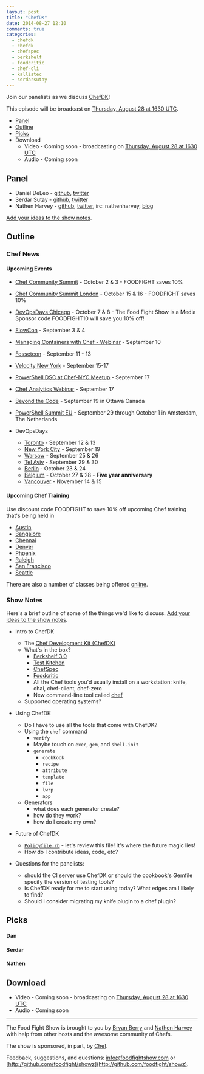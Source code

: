 ```yaml
---
layout: post
title: "ChefDK"
date: 2014-08-27 12:10
comments: true
categories:
  - chefdk
  - chefdk
  - chefspec
  - berkshelf
  - foodcritic
  - chef-cli
  - kallistec
  - serdarsutay
---
```


Join our panelists as we discuss [ChefDK](https://github.com/opscode/chef-dk)!

This episode will be broadcast on [Thursday, August 28 at 1630 UTC](http://www.timeanddate.com/worldclock/fixedtime.html?msg=Food+Fight+Show+-+ChefDK&iso=20140828T1230&p1=419&ah=1).  

* [Panel](http://foodfightshow.org/2014/08/chefdk.html#panel)
* [Outline](http://foodfightshow.org/2014/08/chefdk.html#outline)
* [Picks](http://foodfightshow.org/2014/08/chefdk.html#picks)
* Download
  * Video - Coming soon - broadcasting on [Thursday, August 28 at 1630 UTC](http://www.timeanddate.com/worldclock/fixedtime.html?msg=Food+Fight+Show+-+ChefDK&iso=20140828T1230&p1=419&ah=1)
  * Audio - Coming soon


Panel<a name="panel"></a>
-----
* Daniel DeLeo - [github](https://github.com/danielsdeleo), [twitter](http://twitter.com/kallistec)
* Serdar Sutay - [github](https://github.com/sersut), [twitter](https://twitter.com/serdarsutay)
* Nathen Harvey - [github](http://github.com/nathenharvey), [twitter](http://twitter.com/nathenharvey), irc: nathenharvey, [blog](http://nathenharvey.com)

[Add your ideas to the show notes](https://github.com/foodfight/showz/blob/master/scripts/episode78-chefdk.md).

<!-- more -->

Outline<a name="outline"></a>
-------

### Chef News

#### Upcoming Events
* [Chef Community Summit](http://getchef.com/summit) - October 2 & 3 - FOODFIGHT saves 10%
* [Chef Community Summit London](http://getchef.com/summit-london) - October 15 & 16  - FOODFIGHT saves 10%

* [DevOpsDays Chicago](http://devopsdays.org/events/2014-chicago/) - October 7 & 8 - The Food Fight Show is a Media Sponsor code FOODFIGHT10 will save you 10% off!

* [FlowCon](http://www.getchef.com/blog/event/flowcon-san-francisco-ca/) - September 3 & 4
* [Managing Containers with Chef - Webinar](http://www.getchef.com/blog/event/webinar-managing-containers-with-chef/) - September 10
* [Fossetcon](http://fossetcon.org/2014/) - September 11 - 13
* [Velocity New York](http://www.getchef.com/blog/event/velocity-new-york/) - September 15-17
* [PowerShell DSC at Chef-NYC Meetup](http://www.meetup.com/Chef-NYC/events/197048342/) - September 17
* [Chef Analytics Webinar](http://www.getchef.com/blog/event/webinar-chef-analytics/) - September 17
* [Beyond the Code](http://beyondthecode.io/) - September 19 in Ottawa Canada
* [PowerShell Summit EU](http://powershell.org/wp/community-events/summit/) - September 29 through October 1 in Amsterdam, The Netherlands


* DevOpsDays
  * [Toronto](http://devopsdays.org/events/2014-toronto/) - September 12 & 13
  * [New York City](http://devopsdays.org/events/2014-newyork/) - September 19
  * [Warsaw](http://devopsdays.org/events/2014-warsaw/) - September 25 & 26
  * [Tel Aviv](http://devopsdays.org/events/2014-telaviv/) - September 29 & 30
  * [Berlin](http://devopsdays.org/events/2014-berlin/) - October 23 & 24
  * [Belgium](http://devopsdays.org/events/2014-belgium/) - October 27 & 28 - **Five year anniversary**
  * [Vancouver](http://devopsdays.org/events/2014-vancouver/) - November 14 & 15

#### Upcoming Chef Training

Use discount code FOODFIGHT to save 10% off upcoming Chef training that's being held in

* [Austin](http://www.getchef.com/blog/events/category/training-events/)
* [Bangalore](http://www.getchef.com/blog/event/2-day-chef-fundamentals-bangalore-india-2/)
* [Chennai](http://www.getchef.com/blog/event/2-day-chef-fundamentals-chennai-india/)
* [Denver](http://www.getchef.com/blog/event/2-day-chef-fundamentals-denver-2/)
* [Phoenix](http://www.getchef.com/blog/event/2-day-chef-fundamentals-phoenix-az/)
* [Raleigh](http://www.getchef.com/blog/event/2-day-chef-fundamentals-raleigh-nc-2/)
* [San Francisco](http://www.getchef.com/blog/events/category/training-events/)
* [Seattle](http://www.getchef.com/blog/event/2-day-chef-fundamentals-seattle-3/)

There are also a number of classes being offered [online](http://www.getchef.com/blog/events/category/training-events/).

### Show Notes

Here's a brief outline of some of the things we'd like to discuss.  [Add your ideas to the show notes](https://github.com/foodfight/showz/blob/master/scripts/episode78-chefdk.md).

* Intro to ChefDK
  * The [Chef Development Kit (ChefDK)](http://downloads.getchef.com/ChefDK/)
  * What's in the box?
    * [Berkshelf 3.0](http://berkshelf.com/)
    * [Test Kitchen](http://kitchen.ci/)
    * [ChefSpec](https://github.com/sethvargo/chefspec)
    * [Foodcritic](http://acrmp.github.io/foodcritic/)
    * All the Chef tools you'd usually install on a workstation:  knife, ohai, chef-client, chef-zero
    * New command-line tool called [chef](http://docs.getchef.com/ctl_chef.html)
  * Supported operating systems?

* Using ChefDK
  * Do I have to use all the tools that come with ChefDK?
  * Using the `chef` command
    * `verify`
    * Maybe touch on `exec`, `gem`, and `shell-init`
    * `generate`
      * `coobkook`
      * `recipe`
      * `attribute`
      * `template`
      * `file`
      * `lwrp`
      * `app`
  * Generators
    * what does each generator create?
    * how do they work?
    * how do I create my own?

* Future of ChefDK
  * [`Policyfile.rb`](https://github.com/opscode/chef-dk/blob/master/POLICYFILE_README.md) - let's review this file!  It's where the future magic lies!
  * How do I contribute ideas, code, etc?

* Questions for the panelists:
  * should the CI server use ChefDK or should the cookbook's Gemfile specify the version of testing tools?
  * Is ChefDK ready for me to start using today?  What edges am I likely to find?
  * Should I consider migrating my knife plugin to a chef plugin?

Picks<a name="picks"></a>
-----

#### Dan

#### Serdar

#### Nathen

Download
--------
* Video - Coming soon - broadcasting on [Thursday, August 28 at 1630 UTC](http://www.timeanddate.com/worldclock/fixedtime.html?msg=Food+Fight+Show+-+ChefDK&iso=20140828T1230&p1=419&ah=1)
* Audio - Coming soon

<hr />

The Food Fight Show is brought to you by [Bryan Berry](https://twitter.com/bryanwb) and [Nathen Harvey](https://twitter.com/nathenharvey) with help from other hosts and the awesome community of Chefs.

The show is sponsored, in part, by [Chef](http://www.getchef.com).

Feedback, suggestions, and questions:  [info@foodfightshow.com](mailto:info@foodfightshow.com) or  [http://github.com/foodfight/showz](http://github.com/foodfight/showz).
